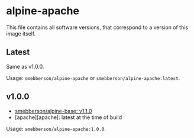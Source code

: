 alpine-apache
============

This file contains all software versions, that correspond to a version of this image itself.

## Latest

Same as v1.0.0.

Usage: `smebberson/alpine-apache` or `smebberson/alpine-apache:latest`.

## v1.0.0

- [smebberson/alpine-base: v1.1.0][smebbersonalpinebase110]
- [apache][apache]: latest at the time of build

Usage: `smebberson/alpine-apache:1.0.0`.

[nginx]: httsp://httpd.apache.org/
[smebbersonalpinebase110]: https://github.com/smebberson/docker-alpine/blob/1f0d03677e8ebbcd59ff8209730089bcac79d23d/alpine-base/Dockerfile
